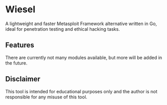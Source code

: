 # Wiesel

A lightweight and faster Metasploit Framework alternative written in Go, ideal for penetration testing and ethical
hacking tasks.

## Features

There are currently not many modules available, but more will be added in the future.

## Disclaimer

This tool is intended for educational purposes only and the author is not responsible for any misuse of this tool.